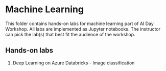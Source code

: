 # Machine Learning 
This folder contains hands-on labs for machine learning part of AI Day Workshop. All labs are implemented as Jupyter notebooks.
The instructor can pick the lab(s) that best fit the audience of the workshop.

## Hands-on labs
1. Deep Learning on Azure Databricks - Image classification
